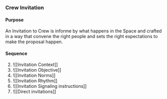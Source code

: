 ### Crew Invitation 

#### Purpose
An Invitation to Crew is informe by what happens in the Space and crafted in a way that convene the right people and sets the right expectations to make the proposal happen.

#### Sequence
2. ![[Invitation Context]]
3. ![[Invitation Objective]]
4. ![[Invitation Norms]]
5. ![[Invitation Rhythm]]
6. ![[Invitation Signaling instructions]]
7. ![[Direct invitations]]